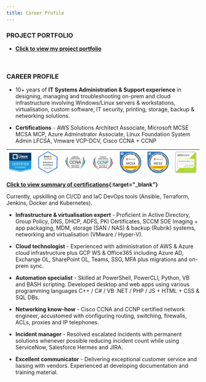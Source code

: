 ```yaml
---
title: Career Profile
---
```


### PROJECT PORTFOLIO

- **[Click to view my project portfolio](./projects)**

<br />

### CAREER PROFILE

- 10+ years of **IT Systems Administration & Support experience** in designing, managing and troubleshooting on-prem and cloud infrastructure involving Windows/Linux servers & workstations, virtualisation, custom software, IT security, printing, storage, backup & networking solutions. 

- **Certifications** - AWS Solutions Architect Associate, Microsoft MCSE MCSA MCP, Azure Adminstrator Associate, Linux Foundation System Admin LFCSA, Vmware VCP-DCV, Cisco CCNA + CCNP 


|![](./assets/img/1_LFCS-600x600.png)   |![](./assets/img/AWS-SolArchitect-Associate-2020.png)   |![](./assets/img/cisco_ccna_R_26S.png)   |![](./assets/img/cisco_ccnp_R_26S.png)   |![](./assets/img/MCSA-Windows_Server_2016.png)   |![](./assets/img/MCSE-Core_Infrastructure.png)   |![](./assets/img/vmware_Cert_P_DCV6.5.png)   |
|---|---|---|---|---|---|---|

**[Click to view summary of certifications](https://www.credly.com/users/md-emdadul-haque/badges?sort=-state_updated_at){:target="_blank"}**

Currently, upskilling on CI/CD and IaC DevOps tools (Ansible, Terraform, Jenkins, Docker and Kubernetes).

- **Infrastructure & virtualisation expert** - Proficient in Active Directory, Group Policy, DNS, DHCP, ADFS, PKI Certificates, SCCM SOE Imaging + app packaging, MDM, storage (SAN / NAS) & backup (Rubrik) systems, networking and virtualisation (VMware / Hyper-V). 

- **Cloud technologist** - Experienced with administration of AWS & Azure cloud infrastructure plus GCP WS & Office365 including Azure AD, Exchange OL, SharePoint OL, Teams, SSO, MFA plus migrations and on-prem sync.

- **Automation specialist** - Skilled at PowerShell, PowerCLI, Python, VB and BASH scripting. Developed desktop and web apps using various programming languages C++ / C# / VB .NET / PHP / JS + HTML + CSS & SQL DBs. 

- **Networking know-how** - Cisco CCNA and CCNP certified network engineer, accustomed with configuring routing, switching, firewalls, ACLs, proxies and IP telephones.

- **Incident manager** - Resolved escalated incidents with permanent solutions whenever possible reducing incident count while using ServiceNow, Salesforce Hermes and JIRA.

- **Excellent communicator** - Delivering exceptional customer service and liaising with vendors. Experienced at developing documentation and training material. 

